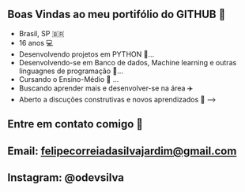 ## Boas Vindas ao meu portifólio do GITHUB 👋

- Brasil, SP 🇧🇷
- 16 anos 💻
- Desenvolvendo projetos em PYTHON 🐍...
- Desenvolvendo-se em Banco de dados, Machine learning e outras linguagnes de programação 🧠...
- Cursando o Ensino-Médio 📓 ...
- Buscando aprender mais e desenvolver-se na área ✈️
- Aberto a discuções construtivas e novos aprendizados 🥇
-->

## Entre em contato comigo 📱
## Email: felipecorreiadasilvajardim@gmail.com
## Instagram: @odevsilva
